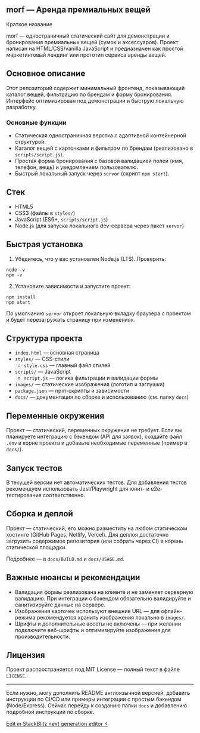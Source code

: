 ## morf — Аренда премиальных вещей

Краткое название

morf — одностраничный статический сайт для демонстрации и бронирования премиальных вещей (сумок и аксессуаров). Проект написан на HTML/CSS/vanilla JavaScript и предназначен как простой маркетинговый лендинг или прототип сервиса аренды вещей.

## Основное описание

Этот репозиторий содержит минимальный фронтенд, показывающий каталог вещей, фильтрацию по брендам и форму бронирования. Интерфейс оптимизирован под демонстрации и быструю локальную разработку.

### Основные функции

- Статическая одностраничная верстка с адаптивной контейнерной структурой.
- Каталог вещей с карточками и фильтром по брендам (реализовано в `scripts/script.js`).
- Простая форма бронирования с базовой валидацией полей (имя, телефон, вещь) и уведомлением пользователю.
- Быстрый локальный запуск через `servor` (скрипт `npm start`).

## Стек

- HTML5
- CSS3 (файлы в `styles/`)
- JavaScript (ES6+, `scripts/script.js`)
- Node.js (для запуска локального dev-сервера через пакет `servor`)

## Быстрая установка

1. Убедитесь, что у вас установлен Node.js (LTS). Проверить:

```
node -v
npm -v
```

2. Установите зависимости и запустите проект:

```
npm install
npm start
```

По умолчанию `servor` откроет локальную вкладку браузера с проектом и будет перезагружать страницу при изменениях.

## Структура проекта

- `index.html` — основная страница
- `styles/` — CSS-стили
  - `style.css` — главный файл стилей
- `scripts/` — JavaScript
  - `script.js` — логика фильтрации и валидации формы
- `images/` — статические изображения (логотип и заглушки)
- `package.json` — npm-скрипты и зависимости
- `docs/` — документация по сборке и использованию (см. папку `docs`)

## Переменные окружения

Проект — статический, переменных окружения не требует. Если вы планируете интеграцию с бэкендом (API для заявок), создайте файл `.env` в корне проекта и добавьте необходимые переменные (пример в `docs/`).

## Запуск тестов

В текущей версии нет автоматических тестов. Для добавления тестов рекомендуем использовать Jest/Playwright для юнит- и e2e-тестирования соответственно.

## Сборка и деплой

Проект — статический; его можно разместить на любом статическом хостинге (GitHub Pages, Netlify, Vercel). Для деплоя достаточно загрузить содержимое репозитория (или собрать через CI) в корень статической площадки.

Подробнее — в `docs/BUILD.md` и `docs/USAGE.md`.

## Важные нюансы и рекомендации

- Валидация формы реализована на клиенте и не заменяет серверную валидацию. При интеграции с бэкендом обязательно валидируйте и санитизируйте данные на сервере.
- Изображения карточек используют внешние URL — для офлайн-режима рекомендуется хранить изображения локально в `images/`.
- Шрифты и дополнительные ассеты не включены — при желании подключите веб-шрифты и оптимизируйте изображения для производительности.

## Лицензия

Проект распространяется под MIT License — полный текст в файле `LICENSE`.

---

Если нужно, могу дополнить README англоязычной версией, добавить инструкции по CI/CD или примеры интеграции с простым бэкендом (Node/Express). Сейчас перейду к созданию папки `docs` и добавлению подробной инструкции по сборке.

[Edit in StackBlitz next generation editor ⚡️](https://stackblitz.com/~/github.com/arduinoev3/morf)